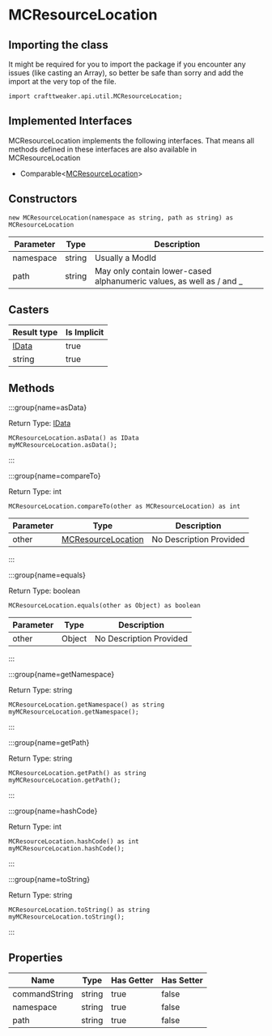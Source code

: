 # MCResourceLocation

## Importing the class

It might be required for you to import the package if you encounter any issues (like casting an Array), so better be safe than sorry and add the import at the very top of the file.
```zenscript
import crafttweaker.api.util.MCResourceLocation;
```


## Implemented Interfaces
MCResourceLocation implements the following interfaces. That means all methods defined in these interfaces are also available in MCResourceLocation

- Comparable&lt;[MCResourceLocation](/vanilla/api/util/MCResourceLocation)&gt;

## Constructors


```zenscript
new MCResourceLocation(namespace as string, path as string) as MCResourceLocation
```

| Parameter | Type | Description |
|-----------|------|-------------|
| namespace | string | Usually a ModId |
| path | string | May only contain lower-cased alphanumeric values, as well as / and _ |



## Casters

| Result type | Is Implicit |
|-------------|-------------|
| [IData](/vanilla/api/data/IData) | true |
| string | true |

## Methods

:::group{name=asData}

Return Type: [IData](/vanilla/api/data/IData)

```zenscript
MCResourceLocation.asData() as IData
myMCResourceLocation.asData();
```

:::

:::group{name=compareTo}

Return Type: int

```zenscript
MCResourceLocation.compareTo(other as MCResourceLocation) as int
```

| Parameter | Type | Description |
|-----------|------|-------------|
| other | [MCResourceLocation](/vanilla/api/util/MCResourceLocation) | No Description Provided |


:::

:::group{name=equals}

Return Type: boolean

```zenscript
MCResourceLocation.equals(other as Object) as boolean
```

| Parameter | Type | Description |
|-----------|------|-------------|
| other | Object | No Description Provided |


:::

:::group{name=getNamespace}

Return Type: string

```zenscript
MCResourceLocation.getNamespace() as string
myMCResourceLocation.getNamespace();
```

:::

:::group{name=getPath}

Return Type: string

```zenscript
MCResourceLocation.getPath() as string
myMCResourceLocation.getPath();
```

:::

:::group{name=hashCode}

Return Type: int

```zenscript
MCResourceLocation.hashCode() as int
myMCResourceLocation.hashCode();
```

:::

:::group{name=toString}

Return Type: string

```zenscript
MCResourceLocation.toString() as string
myMCResourceLocation.toString();
```

:::


## Properties

| Name | Type | Has Getter | Has Setter |
|------|------|------------|------------|
| commandString | string | true | false |
| namespace | string | true | false |
| path | string | true | false |

